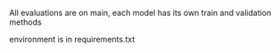 All evaluations are on main, each model has its own train and validation methods

environment is in requirements.txt

